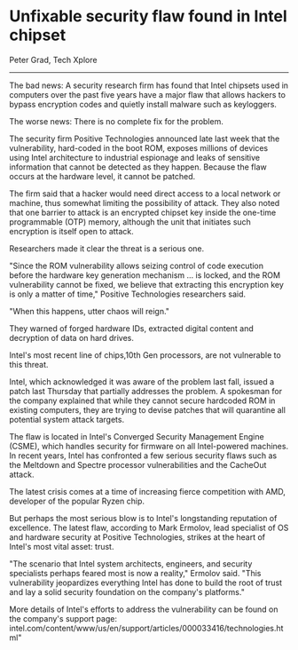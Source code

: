 # Unfixable security flaw found in Intel chipset

Peter Grad, Tech Xplore

---

The bad news: A security research firm has found that Intel chipsets used in computers over the past five years have a major flaw that allows hackers to bypass encryption codes and quietly install malware such as keyloggers.

The worse news: There is no complete fix for the problem.

The security firm Positive Technologies announced late last week that the vulnerability, hard-coded in the boot ROM, exposes millions of devices using Intel architecture to industrial espionage and leaks of sensitive information that cannot be detected as they happen. Because the flaw occurs at the hardware level, it cannot be patched.

The firm said that a hacker would need direct access to a local network or machine, thus somewhat limiting the possibility of attack. They also noted that one barrier to attack is an encrypted chipset key inside the one-time programmable (OTP) memory, although the unit that initiates such encryption is itself open to attack.

Researchers made it clear the threat is a serious one.

"Since the ROM vulnerability allows seizing control of code execution before the hardware key generation mechanism … is locked, and the ROM vulnerability cannot be fixed, we believe that extracting this encryption key is only a matter of time," Positive Technologies researchers said.

"When this happens, utter chaos will reign."

They warned of forged hardware IDs, extracted digital content and decryption of data on hard drives.

Intel's most recent line of chips,10th Gen processors, are not vulnerable to this threat.

Intel, which acknowledged it was aware of the problem last fall, issued a patch last Thursday that partially addresses the problem. A spokesman for the company explained that while they cannot secure hardcoded ROM in existing computers, they are trying to devise patches that will quarantine all potential system attack targets.

The flaw is located in Intel's Converged Security Management Engine (CSME), which handles security for firmware on all Intel-powered machines. In recent years, Intel has confronted a few serious security flaws such as the Meltdown and Spectre processor vulnerabilities and the CacheOut attack.

The latest crisis comes at a time of increasing fierce competition with AMD, developer of the popular Ryzen chip.

But perhaps the most serious blow is to Intel's longstanding reputation of excellence. The latest flaw, according to Mark Ermolov, lead specialist of OS and hardware security at Positive Technologies, strikes at the heart of Intel's most vital asset: trust.

"The scenario that Intel system architects, engineers, and security specialists perhaps feared most is now a reality," Ermolov said. "This vulnerability jeopardizes everything Intel has done to build the root of trust and lay a solid security foundation on the company's platforms."

More details of Intel's efforts to address the vulnerability can be found on the company's support page: intel.com/content/www/us/en/support/articles/000033416/technologies.html"
